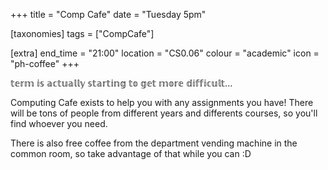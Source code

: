 +++
title = "Comp Cafe"
date = "Tuesday 5pm"

[taxonomies]
tags = ["CompCafe"]

[extra]
end_time = "21:00"
location = "CS0.06"
colour = "academic"
icon = "ph-coffee"
+++

𝕥𝕖𝕣𝕞 𝕚𝕤 𝕒𝕔𝕥𝕦𝕒𝕝𝕝𝕪 𝕤𝕥𝕒𝕣𝕥𝕚𝕟𝕘 𝕥𝕠 𝕘𝕖𝕥 𝕞𝕠𝕣𝕖 𝕕𝕚𝕗𝕗𝕚𝕔𝕦𝕝𝕥...

Computing Cafe exists to help you with any assignments you have! There will be tons of people from different years and differents courses, so you'll find whoever you need.

There is also free coffee from the department vending machine in the common room, so take advantage of that while you can :D
